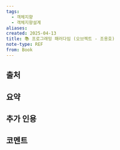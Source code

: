 ```yaml
---
tags:
  - 객체지향
  - 객체지향설계
aliases: 
created: 2025-04-13
title: 📚 프로그래밍 패러다임 (오브젝트 - 조용호)
note-type: REF
from: Book
---
```


## 출처

## 요약

## 추가 인용


## 코멘트